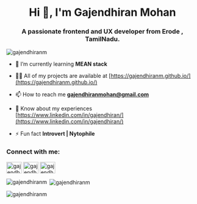 <h1 align="center">Hi 👋, I'm Gajendhiran Mohan</h1>
<h3 align="center">A passionate frontend and UX developer from Erode , TamilNadu.</h3>

<p align="left"> <img src="https://komarev.com/ghpvc/?username=gajendhiranm&label=Profile%20views&color=0e75b6&style=flat" alt="gajendhiranm" /> </p>

- 🌱 I’m currently learning **MEAN stack**

- 👨‍💻 All of my projects are available at [https://gajendhiranm.github.io/](https://gajendhiranm.github.io/)

- 📫 How to reach me **gajendhiranmohan@gmail.com**

- 📄 Know about my experiences [https://www.linkedin.com/in/gajendhiran/](https://www.linkedin.com/in/gajendhiran/)

- ⚡ Fun fact **Introvert | Nytophile**

<h3 align="left">Connect with me:</h3>
<p align="left">
<a href="https://linkedin.com/in/gajendhiran" target="blank"><img align="center" src="https://raw.githubusercontent.com/rahuldkjain/github-profile-readme-generator/master/src/images/icons/Social/linked-in-alt.svg" alt="gajendhiran" height="30" width="40" /></a>
<a href="https://fb.com/gajendhiranmohan" target="blank"><img align="center" src="https://raw.githubusercontent.com/rahuldkjain/github-profile-readme-generator/master/src/images/icons/Social/facebook.svg" alt="gajendhiranmohan" height="30" width="40" /></a>
<a href="https://instagram.com/gajendhiran_m_" target="blank"><img align="center" src="https://raw.githubusercontent.com/rahuldkjain/github-profile-readme-generator/master/src/images/icons/Social/instagram.svg" alt="gajendhiran_m_" height="30" width="40" /></a>
</p>

<p><img align="left" src="https://github-readme-stats.vercel.app/api/top-langs?username=gajendhiranm&show_icons=true&locale=en&layout=compact" alt="gajendhiranm" /></p>

<p>&nbsp;<img align="center" src="https://github-readme-stats.vercel.app/api?username=gajendhiranm&show_icons=true&locale=en" alt="gajendhiranm" /></p>

<p><img align="center" src="https://github-readme-streak-stats.herokuapp.com/?user=gajendhiranm&" alt="gajendhiranm" /></p>
